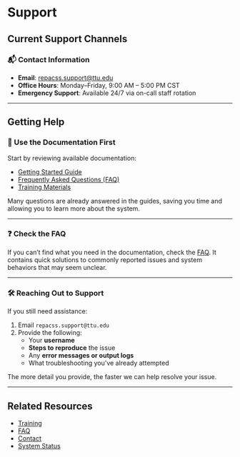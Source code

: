 # Support

## Current Support Channels

### 📬 Contact Information

- **Email**: repacss.support@ttu.edu  
- **Office Hours**: Monday–Friday, 9:00 AM – 5:00 PM CST  
- **Emergency Support**: Available 24/7 via on-call staff rotation

---

## Getting Help

### 📖 Use the Documentation First

Start by reviewing available documentation:

- [Getting Started Guide](getting-started.md)
- [Frequently Asked Questions (FAQ)](faq.md)
- [Training Materials](/others/training.md)

Many questions are already answered in the guides, saving you time and allowing you to learn more about the system.

---

### ❓ Check the FAQ

If you can’t find what you need in the documentation, check the [FAQ](faq.md). It contains quick solutions to commonly reported issues and system behaviors that may seem unclear.

---

### 🛠 Reaching Out to Support

If you still need assistance:

1. Email `repacss.support@ttu.edu`
2. Provide the following:
   - Your **username**
   - **Steps to reproduce** the issue
   - Any **error messages or output logs**
   - What troubleshooting you've already attempted

The more detail you provide, the faster we can help resolve your issue.

---

## Related Resources

- [Training](training.md)
- [FAQ](faq.md)
- [Contact](contact.md)
- [System Status](system-status.md)
